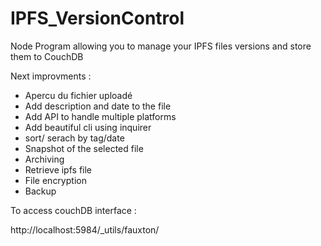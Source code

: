 # IPFS_VersionControl
Node Program allowing you to manage your IPFS files versions and store them to CouchDB

Next improvments :

- Apercu du fichier uploadé
- Add description and date to the file
- Add API to handle multiple platforms
- Add beautiful cli using inquirer
- sort/ serach by tag/date
- Snapshot of the selected file
- Archiving
- Retrieve ipfs file
- File encryption
- Backup

To access couchDB interface :

http://localhost:5984/_utils/fauxton/
